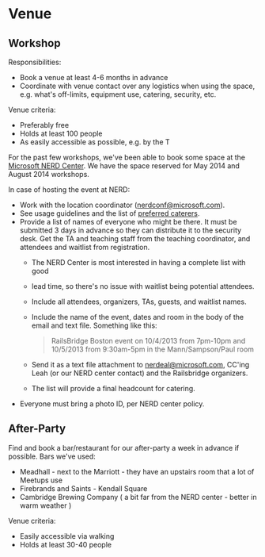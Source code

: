 # Venue

## Workshop

Responsibilities:
* Book a venue at least 4-6 months in advance
* Coordinate with venue contact over any logistics when using the space, e.g.
what's off-limits, equipment use, catering, security, etc.

Venue criteria:
* Preferably free
* Holds at least 100 people
* As easily accessible as possible, e.g. by the T

For the past few workshops, we've been able to book some space at the [Microsoft
NERD Center].  We have the space reserved for May 2014 and August 2014 workshops.

In case of hosting the event at NERD:
* Work with the location coordinator (nerdconf@microsoft.com).
* See usage guidelines and the list of [preferred caterers].
* Provide a list of names of everyone who might be there. It must be submitted 3
days in advance so they can distribute it to the security desk. Get the TA and
teaching staff from the teaching coordinator, and attendees and waitlist from
registration.
  * The NERD Center is most interested in having a complete list with good
  * lead time, so
there's no issue with waitlist being potential attendees.
  * Include all attendees, organizers, TAs, guests, and waitlist names.
  * Include the name of the event, dates and room in the body of the email and
text file. Something like this:

      > RailsBridge Boston event on 10/4/2013 from 7pm-10pm and 10/5/2013
      > from 9:30am-5pm in the Mann/Sampson/Paul room

  * Send it as a text file attachment to nerdeal@microsoft.com, CC'ing Leah (or
our NERD center contact) and the Railsbridge organizers.
  * The list will provide a final headcount for catering.
* Everyone must bring a photo ID, per NERD center policy.

[Microsoft NERD Center]: http://microsoftcambridge.com/eventmanager/
[preferred caterers]:
https://www.dropbox.com/s/iii5lhbatpw51lq/Microsoft_NERD_Preferred_Vendors.pdf

## After-Party

Find and book a bar/restaurant for our after-party a week in advance if
possible.  Bars we've used:
* Meadhall - next to the Marriott - they have an upstairs room that a lot of
Meetups use
* Firebrands and Saints - Kendall Square
* Cambridge Brewing Company ( a bit far from the NERD center - better in warm
weather )

Venue criteria:
* Easily accessible via walking
* Holds at least 30-40 people
